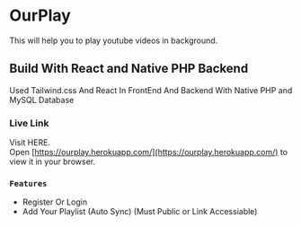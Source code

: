 # OurPlay 

This will help you to play youtube videos in background.

## Build With React and Native PHP Backend

Used Tailwind.css And React In FrontEnd And Backend With Native PHP and MySQL Database

### Live Link

Visit HERE.\
Open [https://ourplay.herokuapp.com/](https://ourplay.herokuapp.com/) to view it in your browser.


### `Features`

* Register Or Login
* Add Your Playlist (Auto Sync) (Must Public or Link Accessiable)

